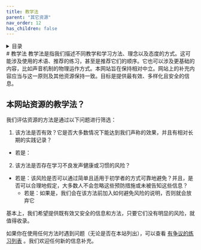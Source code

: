 ```yaml
---
title: 教学法
parent: "其它资源"
nav_order: 12
has_children: false
---
```

<details closed markdown="block">
  <summary>
    目录
  </summary>
{: .text-delta }
1. TOC
{:toc}
</details>
# 教学法
教学法是指我们描述不同教学和学习方法、理念以及态度的方式。这可能涉及使用的术语、推荐的练习，甚至是推荐它们的顺序。它也可以涉及更基础的内容，比如声音机制的物理运作方式。本网站旨在保持相对中立。网站上的补充内容应当与这一原则及其他资源保持一致。目标是提供最有效、多样化且安全的信息。


## 本网站资源的教学法？

我们评估资源的方法是通过以下问题进行筛选：
1. 该方法是否有效？它是否大多数情况下能达到我们声称的效果，并且有相对长期的实践记录？
  * 若是：
2. 该方法是否存在学习不良发声健康或习惯的风险？
  * 若是：该风险是否可以通过简单且适用于初学者的方式可靠地避免？并且，是否可以合理地假定，大多数人不会忽略这些预防措施或未被告知这些信息？
    * 若是：如果是，我们会在该方法前加入如何避免风险的说明，否则就会放弃它

基本上，我们希望提供既有效又安全的信息和方法，只要它们没有明显的风险，就值得收录。

如果你在使用任何方法时遇到问题（无论是否在本站列出），可以查看 [有争议的练习列表](../other-resources/questionable-exercises) 。我们欢迎任何新的信息补充。
